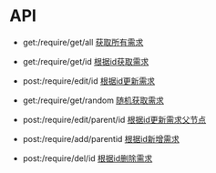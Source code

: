# API

- get:/require/get/all
[获取所有需求](http://localhost:1932/require/get/all)

- get:/require/get/id
[根据id获取需求](http://localhost:1932/require/get/id)

- post:/require/edit/id
[根据id更新需求](http://localhost:1932/require/edit/id)

- get:/require/get/random
[随机获取需求](http://localhost:1932/require/get/random)

- post:/require/edit/parent/id
[根据id更新需求父节点](http://localhost:1932/require/edit/parent/id)

- post:/require/add/parentid
[根据id新增需求](http://localhost:1932/require/add/parentid)

- post:/require/del/id
[根据id删除需求](http://localhost:1932/require/del/id)
